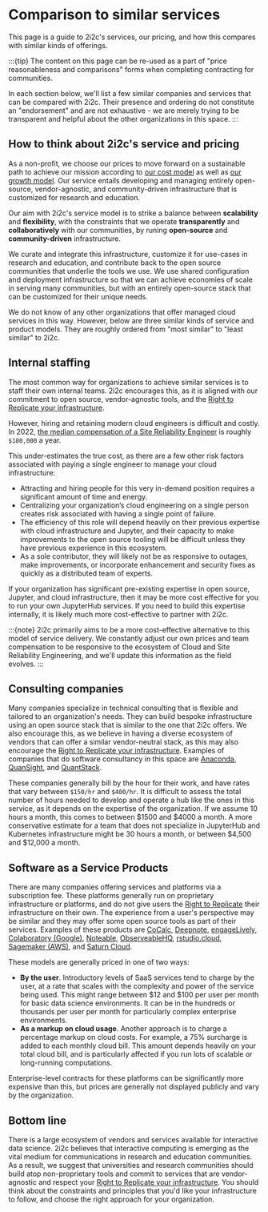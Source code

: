 # Comparison to similar services

This page is a guide to 2i2c's services, our pricing, and how this compares with similar kinds of offerings.

:::{tip}
The content on this page can be re-used as a part of "price reasonableness and comparisons" forms when completing contracting for communities.

In each section below, we'll list a few similar companies and services that can be compared with 2i2c.
Their presence and ordering do not constitute an "endorsement" and are not exhaustive - we are merely trying to be transparent and helpful about the other organizations in this space.
:::

## How to think about 2i2c's service and pricing

As a non-profit, we choose our prices to move forward on a sustainable path to achieve our mission according to [our cost model](costs:human) as well as [our growth model](strategy:growth).
Our service entails developing and managing entirely open-source, vendor-agnostic, and community-driven infrastructure that is customized for research and education.

Our aim with 2i2c's service model is to strike a balance between **scalability** and **flexibility**, with the constraints that we operate **transparently** and **collaboratively** with our communities, by runing **open-source** and **community-driven** infrastructure.

We curate and integrate this infrastructure, customize it for use-cases in research and education, and contribute back to the open source communities that underlie the tools we use.
We use shared configuration and deployment infrastructure so that we can achieve economies of scale in serving many communities, but with an entirely open-source stack that can be customized for their unique needs.

We do not know of any other organizations that offer managed cloud services in this way.
However, below are three similar kinds of service and product models.
They are roughly ordered from "most similar" to "least similar" to 2i2c.

## Internal staffing

The most common way for organizations to achieve similar services is to staff their own internal teams.
2i2c encourages this, as it is aligned with our commitment to open source, vendor-agnostic tools, and the [Right to Replicate your infrastructure](https://2i2c.org/right-to-replicate).

However, hiring and retaining modern cloud engineers is difficult and costly.
In 2022, [the median compensation of a Site Reliability Engineer](https://www.levels.fyi/Salaries/Software-Engineer/Site-Reliability/) is roughly `$180,000` a year.

This under-estimates the true cost, as there are a few other risk factors associated with paying a single engineer to manage your cloud infrastructure:

- Attracting and hiring people for this very in-demand position requires a significant amount of time and energy.
- Centralizing your organization’s cloud engineering on a single person creates risk associated with having a single point of failure.
- The efficiency of this role will depend heavily on their previous expertise with cloud infrastructure and Jupyter, and their capacity to make improvements to the open source tooling will be difficult unless they have previous experience in this ecosystem.
- As a sole contributor, they will likely not be as responsive to outages, make improvements, or incorporate enhancement and security fixes as quickly as a distributed team of experts.

If your organization has significant pre-existing expertise in open source, Jupyter, and cloud infrastructure, then it may be more cost effective for you to run your own JupyterHub services.
If you need to build this expertise internally, it is likely much more cost-effective to partner with 2i2c.

:::{note}
2i2c primarily aims to be a more cost-effective alternative to this model of service delivery.
We constantly adjust our own prices and team compensation to be responsive to the ecosystem of Cloud and Site Reliability Engineering, and we'll update this information as the field evolves.
:::

## Consulting companies

Many companies specialize in technical consulting that is flexible and tailored to an organization's needs.
They can build bespoke infrastructure using an open source stack that is similar to the one that 2i2c offers.
We also encourage this, as we believe in having a diverse ecosystem of vendors that can offer a similar vendor-neutral stack, as this may also encourage the [Right to Replicate your infrastructure](https://2i2c.org/right-to-replicate).
Examples of companies that do software consultancy in this space are [Anaconda](https://www.anaconda.com/), [QuanSight](https://www.quansight.com/), and [QuantStack](https://quantstack.net/).

These companies generally bill by the hour for their work, and have rates that vary between `$150/hr` and `$400/hr`.
It is difficult to assess the total number of hours needed to develop and operate a hub like the ones in this service, as it depends on the expertise of the organization.
If we assume 10 hours a month, this comes to between $1500 and $4000 a month.
A more conservative estimate for a team that does not specialize in JupyterHub and Kubernetes infrastructure might be 30 hours a month, or between $4,500 and $12,000 a month.

## Software as a Service Products

There are many companies offering services and platforms via a subscription fee.
These platforms generally run on proprietary infrastructure or platforms, and do not give users the [Right to Replicate](https://2i2c.org/right-to-replicate) their infrastructure on their own.
The experience from a user's perspective may be similar and they may offer some open source tools as part of their services.
Examples of these products are [CoCalc](https://cocalc.com/), [Deepnote](https://deepnote.com/), [engageLively](https://engagelively.com/), [Colaboratory (Google)](https://colab.research.google.com/), [Noteable](https://noteable.io/), [ObserveableHQ](https://observablehq.com/), [rstudio.cloud](https://rstudio.cloud/), [Sagemaker (AWS)](https://aws.amazon.com/sagemaker/), and [Saturn Cloud](https://saturncloud.io/).

These models are generally priced in one of two ways:

- **By the user**. Introductory levels of SaaS services tend to charge by the user, at a rate that scales with the complexity and power of the service being used. This might range between $12 and $100 per user per month for basic data science environments. It can be in the hundreds or thousands per user per month for particularly complex enterprise environments.
- **As a markup on cloud usage**. Another approach is to charge a percentage markup on cloud costs. For example, a 75% surcharge is added to each monthly cloud bill. This amount depends heavily on your total cloud bill, and is particularly affected if you run lots of scalable or long-running computations.

Enterprise-level contracts for these platforms can be significantly more expensive than this, but prices are generally not displayed publicly and vary by the organization.

## Bottom line

There is a large ecosystem of vendors and services available for interactive data science.
2i2c believes that interactive computing is emerging as the vital medium for communications in research and education communities. As a result, we suggest that universities and research communities should build atop non-proprietary tools and commit to services that are vendor-agnostic and respect your [Right to Replicate your infrastructure](https://2i2c.org/right-to-replicate).
You should think about the constraints and principles that you'd like your infrastructure to follow, and choose the right approach for your organization.
